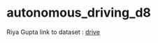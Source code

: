 # autonomous_driving_d8

Riya Gupta
link to dataset : [drive](https://drive.google.com/file/d/165V9WiLjrPuSK3jyBso19sASvMaSQZer/view?usp=sharing)
